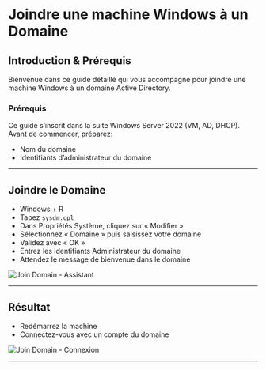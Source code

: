 # Joindre une machine Windows à un Domaine

## Introduction & Prérequis

Bienvenue dans ce guide détaillé qui vous accompagne pour joindre une machine Windows à un domaine Active Directory.

### Prérequis

Ce guide s’inscrit dans la suite Windows Server 2022 (VM, AD, DHCP).
Avant de commencer, préparez:
- Nom du domaine
- Identifiants d’administrateur du domaine

---

## Joindre le Domaine

- Windows + R
- Tapez `sysdm.cpl`
- Dans Propriétés Système, cliquez sur « Modifier »
- Sélectionnez « Domaine » puis saisissez votre domaine
- Validez avec « OK »
- Entrez les identifiants Administrateur du domaine
- Attendez le message de bienvenue dans le domaine

![Join Domain - Assistant](../../assets/join-domain/ImageJoinDomain.png)

---

## Résultat

- Redémarrez la machine
- Connectez-vous avec un compte du domaine

![Join Domain - Connexion](../../assets/join-domain/ImageJoinDomain.png)

---
